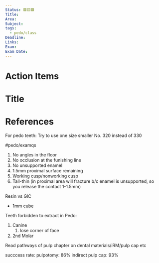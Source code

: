 ```yaml
---
Status: 🟥🟨🟩
Title: 
Area: 
Subject: 
tags:
  - pedo/class
Deadline: 
Links: 
Exam: 
Exam Date:
---
```

# Action Items

# Title

# References

For pedo teeth:
Try to use one size smaller
No. 320 instead of 330

#pedo/examqs 
1. No angles in the floor
2. No occlusion at the funishing line
3. No unsupported enamel
4. 1.5mm proximal surface remaining
5. Working cusp/nonworking cusp
6. Tall-thin (in proximal area will fracture b/c enamel is unsupported, so you release the contact 1-1.5mm)

Resin vs GIC
- 1mm cube

Teeth forbidden to extract in Pedo:
1. Canine
	1. lose corner of face 
2. 2nd Molar

Read pathways of pulp chapter on dental materials/iRM/pulp cap etc

succcess rate:
pulpotomy: 86%
indirect pulp cap: 93%


